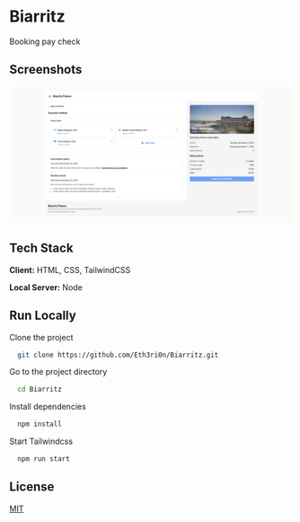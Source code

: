 # Biarritz

Booking pay check

## Screenshots

![Biarritz](./preview.png)

## Tech Stack

**Client:** HTML, CSS, TailwindCSS

**Local Server:** Node

## Run Locally

Clone the project

```bash
  git clone https://github.com/Eth3ri0n/Biarritz.git
```

Go to the project directory

```bash
  cd Biarritz
```

Install dependencies

```bash
  npm install
```

Start Tailwindcss

```bash
  npm run start
```

## License

[MIT](https://choosealicense.com/licenses/mit/)
